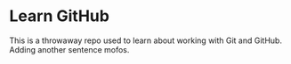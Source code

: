 # Learn GitHub

This is a throwaway repo used to learn about working with Git and GitHub.
Adding another sentence mofos.

